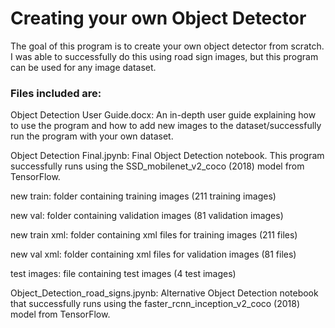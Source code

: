 # Creating your own Object Detector
The goal of this program is to create your own object detector from scratch. I was able to successfully do this using road sign images, but this program can be used for any image dataset.
### <p> Files included are: <p>
<p> Object Detection User Guide.docx: An in-depth user guide explaining how to use the program and how to add new images to the dataset/successfully run the program with your own dataset.
<p> Object Detection Final.jpynb: Final Object Detection notebook. This program successfully runs using the SSD_mobilenet_v2_coco (2018) model from TensorFlow.
<p> new train: folder containing training images (211 training images)
<p> new val: folder containing validation images (81 validation images)
<p> new train xml: folder containing xml files for training images (211 files)
<p> new val xml: folder containing xml files for validation images (81 files)
<p> test images: file containing test images (4 test images)
<p> Object_Detection_road_signs.jpynb: Alternative Object Detection notebook that successfully runs using the faster_rcnn_inception_v2_coco (2018) model from TensorFlow.
